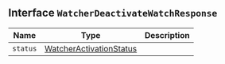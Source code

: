 ## Interface `WatcherDeactivateWatchResponse`

| Name | Type | Description |
| - | - | - |
| `status` | [WatcherActivationStatus](./WatcherActivationStatus.md) | &nbsp; |
